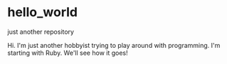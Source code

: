 # hello_world
just another repository

Hi. I'm just another hobbyist trying to play around with programming. I'm starting with Ruby. We'll see how it goes!
